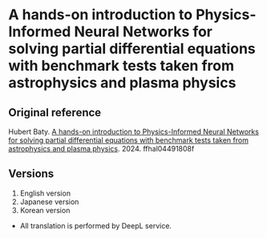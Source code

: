# A hands-on introduction to Physics-Informed Neural Networks for solving partial differential equations with benchmark tests taken from astrophysics and plasma physics

## Original reference
Hubert Baty. [A hands-on introduction to Physics-Informed Neural Networks for solving partial differential equations with benchmark tests taken from astrophysics and plasma physics](https://hal.science/hal-04491808/file/pinnsf.pdf). 2024. ffhal04491808f

## Versions
1. English version
2. Japanese version
3. Korean version

- All translation is performed by DeepL service.
